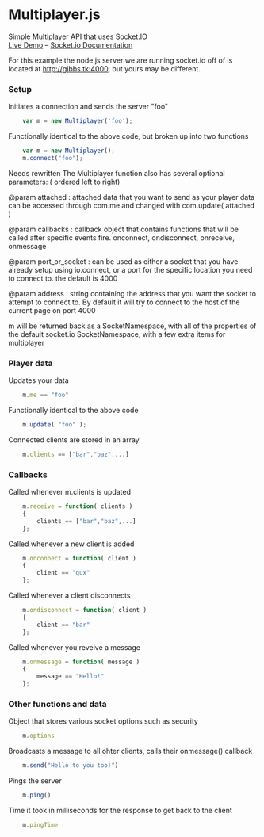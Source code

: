 Multiplayer.js
==============

Simple Multiplayer API that uses Socket.IO  
[Live Demo](http://gibbs.tk/socket.io/) – [Socket.io Documentation](http://socket.io/#how-to-use)  

For this example the node.js server we are running socket.io off of
is located at http://gibbs.tk:4000, but yours may be
different.

### Setup ###

Initiates a connection and sends the server "foo"
```javascript
    var m = new Multiplayer('foo');
```
Functionally identical to the above code, but broken up into two functions
```javascript
    var m = new Multiplayer();
    m.connect("foo");
```
Needs rewritten
The Multiplayer function also has several optional parameters: ( ordered left to right)

@param attached : attached data that you want to send as your player data
can be accessed through com.me and changed with com.update( attached )

@param callbacks : callback object that contains functions that will be called
after specific events fire. onconnect, ondisconnect, onreceive, onmessage

@param port_or_socket : can be used as either a socket that you have already setup
using io.connect, or a port for the specific location you need to connect to. the
default is 4000

@param address : string containing the address that you want the socket to attempt
to connect to. By default it will try to connect to the host of the current page
on port 4000

m will be returned back as a SocketNamespace, with all of the properties of
the default socket.io SocketNamespace, with a few extra items for multiplayer


### Player data ###

Updates your data 
```javascript
    m.me == "foo"
```
Functionally identical to the above code  
```javascript
    m.update( "foo" );
```
Connected clients are stored in an array  
```javascript
    m.clients == ["bar","baz",...]
```
    
    
### Callbacks ###

Called whenever m.clients is updated  
```javascript
    m.receive = function( clients )
    {
    	clients == ["bar","baz",...]
    };
```
Called whenever a new client is added  
```javascript
    m.onconnect = function( client )
    {
    	client == "qux"
    };
```
Called whenever a client disconnects  
```javascript
    m.ondisconnect = function( client )
    {
    	client == "bar"
    };
```
Called whenever you reveive a message  
```javascript
    m.onmessage = function( message )
    {
    	message == "Hello!"
    };
```
    
### Other functions and data ###

Object that stores various socket options such as security  
```javascript
    m.options
```
Broadcasts a message to all ohter clients, calls their onmessage() callback 
```javascript
    m.send("Hello to you too!")
```
Pings the server  
```javascript
    m.ping()
```
Time it took in milliseconds for the response to get back to the client 
```javascript
    m.pingTime
```